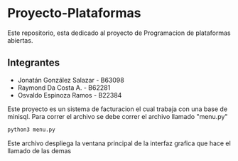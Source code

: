 # Proyecto-Plataformas
Este repositorio, esta dedicado al proyecto de Programacion de plataformas abiertas.

## Integrantes
* Jonatán González Salazar - B63098
* Raymond Da Costa A. - B62281
* Osvaldo Espinoza Ramos - B22384

Este proyecto es un sistema de facturacion el cual trabaja con una base de minisql. 
Para correr el archivo se debe correr el archivo llamado "menu.py"

```bash
python3 menu.py
```

Este archivo despliega la ventana principal de la interfaz grafica que hace el llamado de las demas
